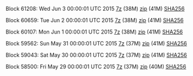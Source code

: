 Block 61208: Wed Jun  3 00:00:01 UTC 2015 [7z](https://transfer.sh/sxqM9/bootstrap.dat.20150603.7z) (38M) [zip](https://transfer.sh/F7y6I/bootstrap.dat.20150603.zip) (41M) [SHA256](https://transfer.sh/i71dF/sha256.txt)

Block 60659: Tue Jun  2 00:00:01 UTC 2015 [7z](https://transfer.sh/5sLRc/bootstrap.dat.20150602.7z) (38M) [zip](https://transfer.sh/mwipz/bootstrap.dat.20150602.zip) (41M) [SHA256](https://transfer.sh/R5Mlq/sha256.txt)

Block 60107: Mon Jun  1 00:00:01 UTC 2015 [7z](https://transfer.sh/uuTes/bootstrap.dat.20150601.7z) (38M) [zip](https://transfer.sh/YZ7ME/bootstrap.dat.20150601.zip) (41M) [SHA256](https://transfer.sh/Ki1VU/sha256.txt)

Block 59562: Sun May 31 00:00:01 UTC 2015 [7z](https://transfer.sh/MoZSe/bootstrap.dat.20150531.7z) (37M) [zip](https://transfer.sh/MbEEc/bootstrap.dat.20150531.zip) (41M) [SHA256](https://transfer.sh/1awYdN/sha256.txt)

Block 59043: Sat May 30 00:00:01 UTC 2015 [7z](https://transfer.sh/15N1Do/bootstrap.dat.20150530.7z) (37M) [zip](https://transfer.sh/QzqBP/bootstrap.dat.20150530.zip) (41M) [SHA256](https://transfer.sh/YTMV0/sha256.txt)

Block 58500: Fri May 29 00:00:01 UTC 2015 [7z](https://transfer.sh/KKcwS/bootstrap.dat.20150529.7z) (37M) [zip](https://transfer.sh/RBQEi/bootstrap.dat.20150529.zip) (40M) [SHA256](https://transfer.sh/6y3Sq/sha256.txt)
